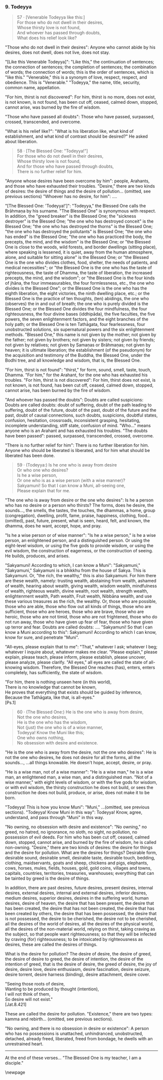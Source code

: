 ### 9. Todeyya

> 57 &middot; [Venerable Todeyya like this:]  
For those who do not dwell in their desires,  
Whose thirsty love is not found,  
And whoever has passed through doubts,  
What does his relief look like?

"Those who do not dwell in their desires": Anyone who cannot abide by his
desires, does not dwell, does not live, does not stay.

"[Like this Venerable Todeyya]": "Like this," the continuation of sentences; the
connection of sentences; the completion of sentences; the combination of words;
the connection of words; this is the order of sentences, which is "like this."
"Venerable," this is a synonym of love, respect, respect, and obedience. This is
"Venerable." "Todeyya," the name, title, security, common name, appellation.

"For him, thirst is not discovered": For him, thirst is no more, does not exist,
is not known, is not found, has been cut off, ceased, calmed down, stopped,
cannot arise, was burned by the fire of wisdom.

"Those who have passed all doubts": Those who have passed, surpassed, crossed,
transcended, and overcome.

"What is his relief like?": "What is his liberation like, what kind of
establishment, and what kind of contrast should be desired?" He asked about
liberation.

> 58 &middot; [The Blessed One: "Todeyya!"]  
For those who do not dwell in their desires,  
Whose thirsty love is not found,  
And for those who have passed through doubts,  
There is no further relief for him.

"Anyone whose desires have been overcome by him": people, Arahants, and those
who have exhausted their troubles. "Desire," there are two kinds of desires: the
desire of things and the desire of pollution... (omitted, see previous sections)
"Whoever has no desire, for him": ....

"[The Blessed One: 'Todeyya!']": "Todeyya," the Blessed One calls the Brāhmaṇa
by his surname. "The Blessed One" is synonymous with respect. In addition, the
"greed breaker" is the Blessed One; the "sickness destroyer" is the Blessed One;
"the one who has destroyed conceit" is the Blessed One; "the one who has
destroyed the thorns" is the Blessed One; "the one who has destroyed the
pollutants" is Blessed One; "the one who has ended" is the Blessed One; "the one
who has practiced the body, the precepts, the mind, and the wisdom" is the
Blessed One; or "the Blessed One is close to the woods, wild forests, and border
dwellings (sitting place), where speaking is lessened, it is quiet, away from
the human atmosphere, alone, and suitable for sitting alone" is the Blessed One;
or "the Blessed One is the one who divides clothes, food, shelter, the needs of
patients, and medical necessities"; or "the Blessed One is the one who has the
taste of righteousness, the taste of Dhamma, the taste of liberation, the
increased precepts, the mind, and the wisdom"; or "the Blessed One is the four
kinds of jhāna, the four immeasurables, the four formlessness, etc., the one who
divides is the Blessed One"; or the Blessed One is the one who has the eighth
liberation, the eight victories, the ninth dwelling place, etc.; or the Blessed
One is the practice of ten thoughts, (ten) abidings, the one who (observes) the
in and out of breath; the one who is purely divided is the Blessed One; or the
Blessed One divides the four mindfulness, the four righteousness, the four
divine bases (iddhipāda), the five faculties, the five powers, the seven
enlightenment factors, and the eight branches of the holy path; or the Blessed
One is ten Tathāgata, four fearlessness, four unobstructed solutions, six
supernatural powers and the six enlightenment methods. "Blessed One," this name
is not given by the mother; not given by the father; not given by brothers; not
given by sisters; not given by friends; not given by relatives; not given by
Samaṇas or Brāhmaṇas; not given by heaven; it is ultimate liberation; the
establishment (of the pseudonym) for the acquisition and testimony of the
Buddha, the Blessed One, under the Bodhi tree, and all knowledge and wisdom,
that is, the Blessed One.

"For him, thirst is not found": "thirst," for form, sound, smell, taste, touch,
Dhamma. "For him," for the Arahant, for the one who has exhausted his troubles.
"For him, thirst is not discovered": For him, thirst does not exist, is not
known, is not found, has been cut off, ceased, calmed down, stopped, cannot
arise, has been burned by the fire of wisdom.

"And whoever has passed the doubts": Doubts are called suspicions: Doubts are
called doubts: doubt of suffering, doubt of the path leading to suffering, doubt
of the future, doubt of the past, doubt of the future and the past, doubt of
causal connections, such doubts, suspicions, doubtful states, confusion,
hesitation, crossroads, inconsistent grasping, hesitating, incomplete
understanding, stiff state, confusion of mind. "Who..." means anyone who is an
Arahant and has exhausted his troubles. "The doubts have been passed": passed,
surpassed, transcended, crossed, overcome.

"There is no further relief for him": There is no further liberation for him.
Anyone who should be liberated is liberated, and for him what should be
liberated has been done.

> 59 &middot; (Todeyya:) Is he one who is away from desire  
Or who one who desires?  
Is he a wise person,  
Or one who is as a wise person (with a wise manner)?  
Sakyamuni! So that I can know a Muni, all-seeing one,  
Please explain that for me.

"The one who is away from desire or the one who desires": Is he a person who has
no desire or a person who thirsts? The forms, does he desire, the sounds..., the
smells, the tastes, the touches, the dhammas, a home, group (congregation),
dwelling, profit, fame, praise, happiness, clothing, food... (omitted), past,
future, present, what is seen, heard, felt, and known, the dhamma, does he want,
accept, hope, and pray.

"Is he a wise person or of wise manner": "Is he a wise person," is he a wise
person, an enlightened person, and a distinguished person. Or using the
eight-level wisdom, or using the five gods to provide wisdom, or using the evil
wisdom, the construction of eagerness, or the construction of seeing. He builds,
produces, and arises.

"Sakyamuni! According to which, I can know a Muni": "Sakyamuni," "Sakyamuni,"
Sakyamuni is a bhikkhu from the house of Sakya. This is Sakyamuni. Or, "the
rich, the wealthy," this is also Sakyamuni. For him there are these wealth,
namely: trusting wealth, abstaining from wealth, ashamed of wealth, hearing
about wealth, giving wealth, wisdom wealth, mindfulness of wealth, righteous
wealth, divine wealth, root wealth, strength wealth, enlightenment wealth, Path
wealth, Fruit wealth, Nibbāna wealth, and use these various treasures as the
rich, the wealthy. Or, those who are possible, those who are able, those who
flow out all kinds of things, those who are sufficient, those who are heroes,
those who are brave, those who are heroic, those who are not timid, those who
are not frightened, those who do not run away, those who have given up fear of
fear, those who have given up terror and fear. Doubts are called doubts: ....
"Sakyamuni! So that I can know a Muni according to this": Sakyamuni! According
to which I can know, know for sure, and penetrate "Muni".

"All-eyes, please explain that to me": "That," whatever I ask; whatever I beg;
whatever I inquire about, whatever makes me clear. "Please explain," please
explain, please teach, please inform, please establish, please uncover, please
analyze, please clarify. "All eyes," all eyes are called the state of
all-knowing wisdom. Therefore, the Blessed One reaches (has), enters, enters
completely, has sufficiently, the state of wisdom.

"For him, there is nothing unseen here (in this world),  
There is no knowledge that cannot be known,  
He proves that everything that exists should be guided by inference,  
Because the Tathāgata, like that, is all-eyes."  
[Ps.1]

> 60 &middot; (The Blessed One:) He is the one who is away from desire,  
Not the one who desires,  
He is the one who has the wisdom,  
Not (just) the one who is of a wise manner,  
Todeyya! Know the Muni like this;  
One who owns nothing,  
No obsession with desire and existence.

"He is the one who is away from the desire, not the one who desires": He is not
the one who desires, he does not desire for all the forms, all the sounds...,
...all things knowable. He doesn't hope, accept, desire, or pray.

"He is a wise man, not of a wise manner": "He is a wise man," he is a wise man,
an enlightened man, a wise man, and a distinguished man. "Not of a wise manner,"
with eight levels of wisdom, or with the five gods for wisdom, or with evil
wisdom, the thirsty construction he does not build, or sees the construction he
does not build, produce, or arise, does not make it to be born.

"Todeyya! This is how you know Muni": "Muni," ...(omitted, see previous
sections). "Todeyya! Know Muni in this way": Todeyya! Know, agree, understand,
and pass through "Muni" in this way.

"No owning, no obsession with desire and existence": "No owning," no greed, no
hatred, no ignorance, no sloth, no sight, no pollution, no possession of evil
deeds. For him who has been cut off, ceased, calmed down, stopped, cannot arise,
and burned by the fire of wisdom, he is called non-owning. "Desire," there are
two kinds of desires: the desire for things and the desire for pollution. What
are the desires for things? Desirable form, desirable sound, desirable smell,
desirable taste, desirable touch, bedding, clothing, maidservants, goats and
sheep, chickens and pigs, elephants, cows, horses, mules, fields, houses, gold,
gold coins, villages and towns, capitals, countries, territories, treasuries,
warehouses; everything that can be tainted by greed is the desire of things.

In addition, there are past desires, future desires, present desires, internal
desires, external desires, internal and external desires, inferior desires,
medium desires, superior desires, desires in the suffering world, human desires,
desire of heaven, the desire that has been present, the desire that has been
created, the desire that has not been created, the desire that has been created
by others, the desire that has been possessed, the desire that is not possessed,
the desire to be cherished, the desire not to be cherished, all the desires of
the world of desires, all the desires of the physical world, all the desires of
the non-material world, relying on thirst, taking craving as the subject, so
that people want righteousness; so that they will be infected by craving (for)
righteousness; to be intoxicated by righteousness as desires, these are called
the desires of things.

What is the desire for pollution? The desire of desire, the desire of greed, the
desire of desire to greed, the desire of intention, the desire of the intention
of greed, that is the desire of desire, the greed of desire, the joy of desire,
desire love, desire enthusiasm, desire fascination, desire seizure, desire
torrent, desire harness (binding), desire attachment, desire cover.

"Seeing those roots of desire,  
Wanting to be produced by thought (intention),  
I will not think of them,  
So desire will not exist."  
[Jat.8.421]

These are called the desire for pollution. "Existence," there are two types:
kamma and rebirth... (omitted, see previous sections).

"No owning, and there is no obsession in desire or existence": A person who has
no possessions is unattached, unhindranced, unobstructed, detached, already
freed, liberated, freed from bondage, he dwells with an unrestrained heart.

---

At the end of these verses... "The Blessed One is my teacher, I am a disciple."

\newpage
